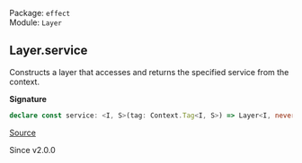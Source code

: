 Package: `effect`<br />
Module: `Layer`<br />

## Layer.service

Constructs a layer that accesses and returns the specified service from the
context.

**Signature**

```ts
declare const service: <I, S>(tag: Context.Tag<I, S>) => Layer<I, never, I>
```

[Source](https://github.com/Effect-TS/effect/tree/main/packages/effect/src/Layer.ts#L705)

Since v2.0.0